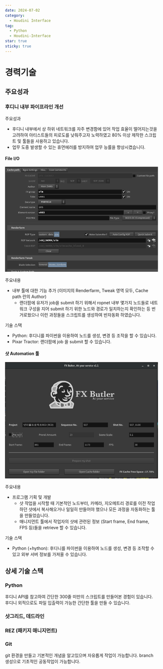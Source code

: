 ```yaml
---
date: 2024-07-02
category:
  - Houdini Interface
tag:
  - Python
  - Houdini-Interface
star: true
sticky: true
---
```


# 경력기술

## 주요성과

### 후디니 내부 파이프라인 개선


주요성과
- 후디니 내부에서 상 하위 네트워크를 자주 변경함에 있어 작업 효율이 떨어지는것을 고려하여 아티스트들의 피로도를 낮춰주고자 노력하였고 80% 이상 제작한 스크립트 및 툴들을 사용하고 있습니다.
- 업무 도중 발생할 수 있는 휴먼에러를 방지하여 업무 능률을 향상시켰습니다. 

#### File I/O 

![An image](../../images/FileIO.png)

주요내용
- 내부 툴에 대한 기능 추가 (이미지의 Renderfarm, Tweak 영역 모두, Cache path 란의 Author)
  - 랜더팜에 유저가 job을 submit 하기 위해서 ropnet 내부 몇가지 노드들로 네트워크 구성을 지어 submit 하기 위한 노드와 경로가 일치하는지 확인하는 등 번거로웠으나 
이런 과정들을 스크립트를 생성하여 반자동화 하였습니다.

기술 스택
- Python: 후디니를 파이썬을 이용하여 노드를 생성, 변경 등 조작을 할 수 있습니다.
- Pixar Tractor: 랜더팜에 job 을 submit 할 수 있습니다.

#### 샷 Automation 툴

![An image](../../images/Butler.png)

주요내용 
- 프로그램 기획 및 개발
  - 샷 작업을 시작할 때 기본적인 노드부터, 카메라, 지오메트리 경로를 이전 작업하던 샷에서 복사해오거나 일일히 만들어야 했으나 모든 과정을 자동화하는 툴을 만들었습니다.
  - 매니지먼트 툴에서 작업자의 샷에 관련된 정보 (Start frame, End frame, FPS 등)들을 retrieve 할 수 있습니다. 

기술 스택
- Python (+hython): 후디니를 파이썬을 이용하여 노드를 생성, 변경 등 조작할 수 있고 외부 서버 정보를 가져올 수 있습니다.


## 상세 기술 스택

### Python
후디니 API를 참고하여 간단한 300줄 미만의 스크립트를 만들어본 경험이 있습니다. 후디니 외적으로도 파일 입출력이 가능한 간단한 툴을 만들 수 있습니다. 

### 샷그리드, 데드라인

### REZ (패키지 매니지먼트)

### Git
git 환경을 만들고 기본적인 개념을 알고있으며 자유롭게 작업이 가능합니다. branch 생성으로 기초적인 공동작업이 가능합니다.


